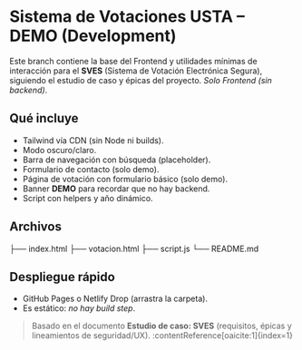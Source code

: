 # Sistema de Votaciones USTA – DEMO (Development)

Este branch contiene la base del Frontend y utilidades mínimas de interacción para el **SVES** (Sistema de Votación Electrónica Segura), siguiendo el estudio de caso y épicas del proyecto. *Solo Frontend (sin backend)*.

## Qué incluye
- Tailwind vía CDN (sin Node ni builds).
- Modo oscuro/claro.
- Barra de navegación con búsqueda (placeholder).
- Formulario de contacto (solo demo).
- Página de votación con formulario básico (solo demo).
- Banner **DEMO** para recordar que no hay backend.
- Script con helpers y año dinámico.

## Archivos
├── index.html
├── votacion.html
├── script.js
└── README.md


## Despliegue rápido
- GitHub Pages o Netlify Drop (arrastra la carpeta).
- Es estático: *no hay build step*.

> Basado en el documento **Estudio de caso: SVES** (requisitos, épicas y lineamientos de seguridad/UX). :contentReference[oaicite:1]{index=1}
